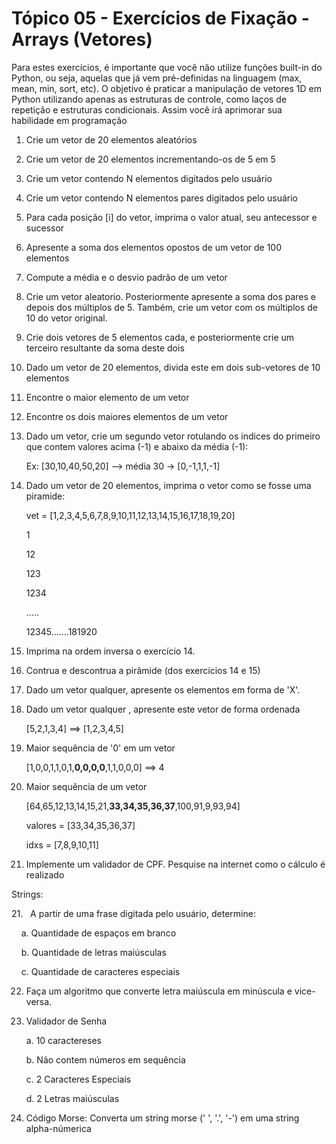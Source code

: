 # Tópico 05 - Exercícios de Fixação - Arrays (Vetores)

Para estes exercícios, é importante que você não utilize funções built-in do Python, ou seja, aquelas que já vem pré-definidas na linguagem (max, mean, min, sort, etc). O objetivo é praticar a manipulação de vetores 1D em Python utilizando apenas as estruturas de controle, como laços de repetição e estruturas condicionais. Assim você irá aprimorar sua habilidade em programação 

1. Crie um vetor de 20 elementos aleatórios

2. Crie um vetor de 20 elementos incrementando-os de 5 em 5

3. Crie um vetor contendo N elementos digitados pelo usuário

4. Crie um vetor contendo N elementos pares digitados pelo usuário

5. Para cada posição [i] do vetor, imprima o valor atual, seu antecessor e sucessor

6. Apresente a soma dos elementos opostos de um vetor de 100 elementos

7. Compute a média e o desvio padrão de um vetor

8. Crie um vetor aleatorio. Posteriormente apresente a soma dos pares e depois dos múltiplos de 5. Também, crie um vetor com os múltiplos de 10 do vetor original.

9. Crie dois vetores de 5 elementos cada, e posteriormente crie um terceiro resultante da soma deste dois

10. Dado um vetor de 20 elementos, divida este em dois sub-vetores de 10 elementos 

11. Encontre o maior elemento de um vetor

12. Encontre os dois maiores elementos de um vetor

13. Dado um vetor, crie um segundo vetor rotulando os indices do primeiro que contem valores acima (-1) e abaixo da média (-1):
    
    Ex: [30,10,40,50,20] --> média 30 -> [0,-1,1,1,-1]

14. Dado um vetor de 20 elementos, imprima o vetor como se fosse uma piramide:
    
    vet = [1,2,3,4,5,6,7,8,9,10,11,12,13,14,15,16,17,18,19,20]
    
    1
    
    12
    
    123
    
    1234
    
    .....
    
    12345.......181920

15. Imprima na ordem inversa o exercício 14.

16. Contrua e descontrua a pirâmide (dos exercícios 14 e 15)

17. Dado um vetor qualquer, apresente os elementos em forma de 'X'.

18. Dado um vetor qualquer , apresente este vetor de forma ordenada
    
    [5,2,1,3,4] ==> [1,2,3,4,5]

19. Maior sequência de '0' em um vetor
    
    [1,0,0,1,1,0,1,**0,0,0,0**,1,1,0,0,0] ==> 4

20. Maior sequência de um vetor
    
    [64,65,12,13,14,15,21,**33,34,35,36,37**,100,91,9,93,94]
    
    valores = [33,34,35,36,37] 
    
    idxs = [7,8,9,10,11]

21. Implemente um validador de CPF. Pesquise na internet como o cálculo é realizado

Strings:

21.   A partir de uma frase digitada pelo usuário, determine:

    a. Quantidade de espaços em branco

    b. Quantidade de letras maiúsculas

    c. Quantidade de caracteres especiais

22. Faça um algoritmo que converte letra maiúscula em minúscula e vice-versa.

23. Validador de Senha
    
    a. 10 caractereses
    
    b. Não contem números em sequência 
    
    c. 2 Caracteres Especiais
    
    d. 2 Letras maiúsculas

24. Código Morse: Converta um string morse (' ', '.', '-') em uma string alpha-númerica

    
